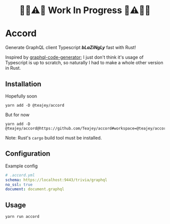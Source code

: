 <span align="center">

# 🔧🚧⚠️👷 **Work In Progress** 👷⚠️🚧🔨

</span>

# Accord

Generate GraphQL client Typescript **_bLaZiNgLy_** fast with Rust!

Inspired by [graphql-code-generator](https://github.com/dotansimha/graphql-code-generator); I just don't think it's usage of Typescript is up to scratch, so naturally I had to make a whole other version in Rust.

## Installation

Hopefully soon

```
yarn add -D @teajey/accord
```

But for now

```
yarn add -D @teajey/accord@https://github.com/Teajey/accord#workspace=@teajey/accord
```

Note: Rust's `cargo` build tool must be installed.

## Configuration

Example config

```yml
# .accord.yml
schema: https://localhost:9443/trivia/graphql
no_ssl: true
document: document.graphql
```

## Usage

```
yarn run accord
```
